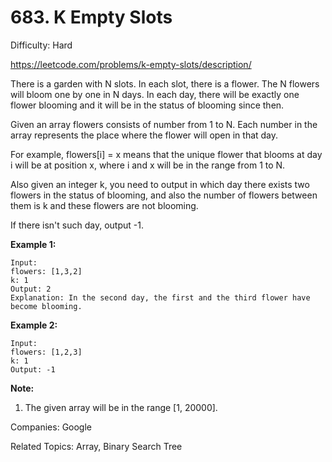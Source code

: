 # 683. K Empty Slots

Difficulty: Hard

https://leetcode.com/problems/k-empty-slots/description/

There is a garden with N slots. In each slot, there is a flower. The N flowers will bloom one by one in N days. In each day, there will be exactly one flower blooming and it will be in the status of blooming since then.

Given an array flowers consists of number from 1 to N. Each number in the array represents the place where the flower will open in that day.

For example, flowers[i] = x means that the unique flower that blooms at day i will be at position x, where i and x will be in the range from 1 to N.

Also given an integer k, you need to output in which day there exists two flowers in the status of blooming, and also the number of flowers between them is k and these flowers are not blooming.

If there isn't such day, output -1.

**Example 1:**
```
Input: 
flowers: [1,3,2]
k: 1
Output: 2
Explanation: In the second day, the first and the third flower have become blooming.
```
**Example 2:**
```
Input: 
flowers: [1,2,3]
k: 1
Output: -1
```
**Note:**
1. The given array will be in the range [1, 20000].

Companies: Google

Related Topics: Array, Binary Search Tree
